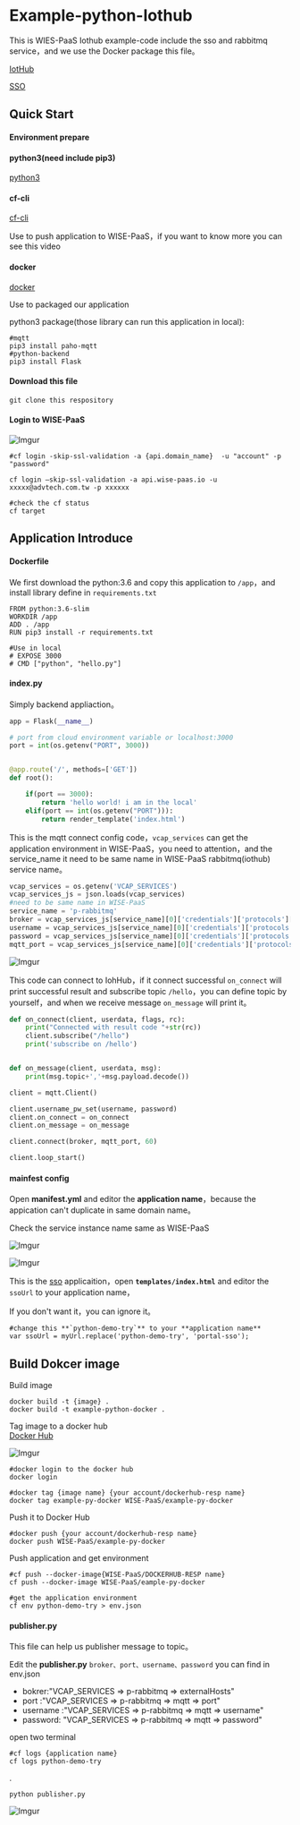 # Example-python-Iothub


This is WIES-PaaS Iothub example-code include the sso and rabbitmq service，and we use the Docker package this file。

[IotHub](https://advantech.wistia.com/medias/up3q2vxvn3)

[SSO](https://advantech.wistia.com/medias/vay5uug5q6)

## Quick Start

#### Environment prepare

#### python3(need include pip3)

[python3](https://www.python.org/downloads/)

#### cf-cli

[cf-cli](https://docs.cloudfoundry.org/cf-cli/install-go-cli.html)

Use to push application to WISE-PaaS，if you want to know more you can see this video


#### docker

[docker](https://www.docker.com/)

Use to packaged our application



python3 package(those library can run this application in local):

    #mqtt
    pip3 install paho-mqtt
    #python-backend
    pip3 install Flask
    

#### Download this file

    git clone this respository

#### Login to WISE-PaaS 
    
![Imgur](https://i.imgur.com/JNJmxFy.png)

    #cf login -skip-ssl-validation -a {api.domain_name}  -u "account" -p "password"
    
    cf login –skip-ssl-validation -a api.wise-paas.io -u xxxxx@advtech.com.tw -p xxxxxx
    
    #check the cf status
    cf target

## Application Introduce

#### Dockerfile

We first download the python:3.6 and copy this application to  `/app`，and install library define in `requirements.txt` 
```
FROM python:3.6-slim  
WORKDIR /app  
ADD . /app  
RUN pip3 install -r requirements.txt

#Use in local
# EXPOSE 3000
# CMD ["python", "hello.py"]  
```

#### index.py

Simply backend appliaction。
```py
app = Flask(__name__)

# port from cloud environment variable or localhost:3000
port = int(os.getenv("PORT", 3000))


@app.route('/', methods=['GET'])
def root():

    if(port == 3000):
        return 'hello world! i am in the local'
    elif(port == int(os.getenv("PORT"))):
        return render_template('index.html')
```

This is the mqtt connect config code，`vcap_services` can get the application environment in WISE-PaaS，you need to attention，and the service_name it need to be same name in WISE-PaaS rabbitmq(iothub) service name。
```py
vcap_services = os.getenv('VCAP_SERVICES')
vcap_services_js = json.loads(vcap_services)
#need to be same name in WISE-PaaS
service_name = 'p-rabbitmq'
broker = vcap_services_js[service_name][0]['credentials']['protocols']['mqtt']['host']
username = vcap_services_js[service_name][0]['credentials']['protocols']['mqtt']['username'].strip()
password = vcap_services_js[service_name][0]['credentials']['protocols']['mqtt']['password'].strip()
mqtt_port = vcap_services_js[service_name][0]['credentials']['protocols']['mqtt']['port']
```

![Imgur](https://i.imgur.com/6777rmg.png)

This code can connect to IohHub，if it connect successful `on_connect` will print successful result and subscribe topic `/hello`，you can define topic by yourself，and when we receive message `on_message` will print it。
```py
def on_connect(client, userdata, flags, rc):
    print("Connected with result code "+str(rc))
    client.subscribe("/hello")
    print('subscribe on /hello')


def on_message(client, userdata, msg):
    print(msg.topic+','+msg.payload.decode())

client = mqtt.Client()

client.username_pw_set(username, password)
client.on_connect = on_connect
client.on_message = on_message

client.connect(broker, mqtt_port, 60)

client.loop_start()
```


#### mainfest config

Open **manifest.yml** and editor the **application name**，because the appication can't duplicate in same domain name。

Check the service instance name same as WISE-PaaS

![Imgur](https://i.imgur.com/4eynKmE.png)

![Imgur](https://i.imgur.com/VVMcYO8.png)



This is the [sso](https://advantech.wistia.com/medias/vay5uug5q6) applicaition，open **`templates/index.html`** and editor the `ssoUrl` to your application name，

If you don't want it，you can ignore it。
    
    #change this **`python-demo-try`** to your **application name**
    var ssoUrl = myUrl.replace('python-demo-try', 'portal-sso');

## Build Dokcer image

Build image

    docker build -t {image} .
    docker build -t example-python-docker .


Tag image to a docker hub  
[Docker Hub](https://hub.docker.com/)

![Imgur](https://i.imgur.com/SxiLcOH.png)

    #docker login to the docker hub
    docker login

    #docker tag {image name} {your account/dockerhub-resp name}
    docker tag example-py-docker WISE-PaaS/example-py-docker

Push it to Docker Hub
    
    #docker push {your account/dockerhub-resp name}
    docker push WISE-PaaS/example-py-docker

Push application and get environment


    #cf push --docker-image{WISE-PaaS/DOCKERHUB-RESP name}
    cf push --docker-image WISE-PaaS/eample-py-docker
    
    #get the application environment
    cf env python-demo-try > env.json 



#### publisher.py

This file can help us publisher message to topic。 

Edit the **publisher.py** `broker、port、username、password` you can find in env.json

* bokrer:"VCAP_SERVICES => p-rabbitmq => externalHosts"
* port :"VCAP_SERVICES => p-rabbitmq => mqtt => port"
* username :"VCAP_SERVICES => p-rabbitmq => mqtt => username"
* password: "VCAP_SERVICES => p-rabbitmq => mqtt => password"

open two terminal
    
    #cf logs {application name}
    cf logs python-demo-try

.

    python publisher.py

![Imgur](https://i.imgur.com/9HEJ9OF.png)

